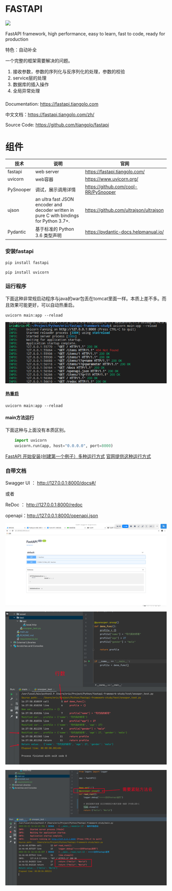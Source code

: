 FASTAPI
===

![](https://img.shields.io/badge/Python-3.6%2B-green)

FastAPI framework, high performance, easy to learn, fast to code, ready for production

特色：自动补全

一个完整的框架需要解决的问题。

1. 接收参数，参数的序列化与反序列化的处理，参数的校验
2. service层的处理
3. 数据库的插入操作
4. 全局异常处理


### 
Documentation: https://fastapi.tiangolo.com

中文文档：https://fastapi.tiangolo.com/zh/

Source Code: https://github.com/tiangolo/fastapi

# 组件

技术 | 说明                                                                                      | 官网
----|-----------------------------------------------------------------------------------------|----
fastapi | web server                                                                              | https://fastapi.tiangolo.com/
uvicorn | web容器                                                                                   | https://www.uvicorn.org/
 PySnooper| 调试，展示调用详情                                                                               | https://github.com/cool-RR/PySnooper
ujson | an ultra fast JSON encoder and decoder written in pure C with bindings for Python 3.7+. | https://github.com/ultrajson/ultrajson
Pydantic | 基于标准的 Python 3.6 类型声明                                                                   | https://pydantic-docs.helpmanual.io/
### 安装fastapi

```shell
pip install fastapi
```

```shell
pip install uvicorn
```



### 运行程序
下面这种非常规启动程序与java的war包丢在tomcat里面一样。本质上差不多。而且效果可能更好，可以自动热重启。
```shell
uvicorn main:app --reload
```
![](asset/img/run.png)

#### 热重启

```shell
uvicorn main:app --reload
```

#### main方法运行

下面这种与上面没有本质区别。
```python
    import uvicorn
    uvicorn.run(app, host="0.0.0.0", port=8000)
```
[FastAPI 开始安装(创建第一个例子）多种运行方式](https://blog.csdn.net/qq_40815295/article/details/106896707)
[官网提供这种运行方式](https://fastapi.tiangolo.com/zh/tutorial/debugging/)


### 自带文档

Swagger UI ： http://127.0.0.1:8000/docs#/

或者
 
ReDoc ： http://127.0.0.1:8000/redoc

openapi：http://127.0.0.1:8000/openapi.json

![](asset/img/fastapi-swagger.png)

![img.png](asset/img/img.png)

![img_1.png](asset/img/img_1.png)